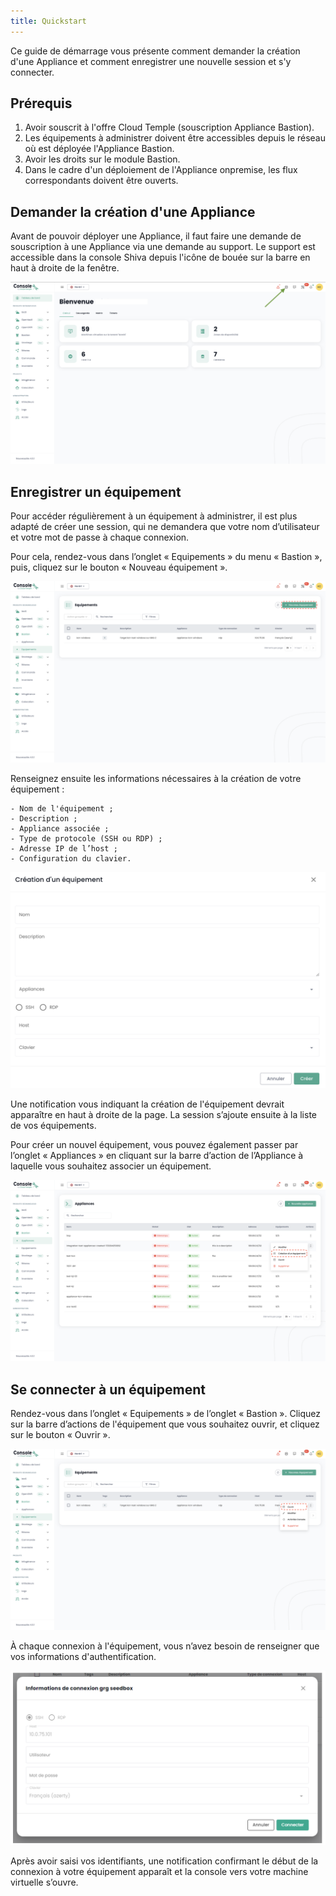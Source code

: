 ```yaml
---
title: Quickstart
---
```


Ce guide de démarrage vous présente comment demander la création d'une Appliance et comment enregistrer une nouvelle session et s'y connecter. 


## Prérequis

1. Avoir souscrit à l'offre Cloud Temple (souscription Appliance Bastion).
2. Les équipements à administrer doivent être accessibles depuis le réseau où est déployée l'Appliance Bastion.
3. Avoir les droits sur le module Bastion. 
4. Dans le cadre d'un déploiement de l'Appliance onpremise, les flux correspondants doivent être ouverts. 


## Demander la création d'une Appliance
Avant de pouvoir déployer une Appliance, il faut faire une demande de souscription à une Appliance via une demande au support.
Le support est accessible dans la console Shiva depuis l'icône de bouée sur la barre en haut à droite de la fenêtre.

![](images/shiva_support.png)


## Enregistrer un équipement

Pour accéder régulièrement à un équipement à administrer, il est plus adapté de créer une session, qui ne demandera que votre nom d’utilisateur et votre mot de passe à chaque connexion. 

Pour cela, rendez-vous dans l’onglet « Equipements » du menu « Bastion », puis, cliquez sur le bouton « Nouveau équipement ».

![](images/creer_session.png)


Renseignez ensuite les informations nécessaires à la création de votre équipement :

    - Nom de l'équipement ;
    - Description ;
    - Appliance associée ;
    - Type de protocole (SSH ou RDP) ;
    - Adresse IP de l’host ;
    - Configuration du clavier.

![](images/creer_session2.png)


Une notification vous indiquant la création de l'équipement devrait apparaître en haut à droite de la page. La session s’ajoute ensuite à la liste de vos équipements. 

Pour créer un nouvel équipement, vous pouvez également passer par l’onglet « Appliances » en cliquant sur la barre d’action de l’Appliance à laquelle vous souhaitez associer un équipement.

![](images/creer_session3.png)

## Se connecter à un équipement

Rendez-vous dans l’onglet « Equipements » de l’onglet « Bastion ». Cliquez sur la barre d’actions de l'équipement que vous souhaitez ouvrir, et cliquez sur le bouton « Ouvrir ».

![](images/ouvrir_session.png)

À chaque connexion à l'équipement, vous n’avez besoin de renseigner que vos informations d'authentification.

![](images/ouvrir_session2.png)

Après avoir saisi vos identifiants, une notification confirmant le début de la connexion à votre équipement apparaît et la console vers votre machine virtuelle s’ouvre.
